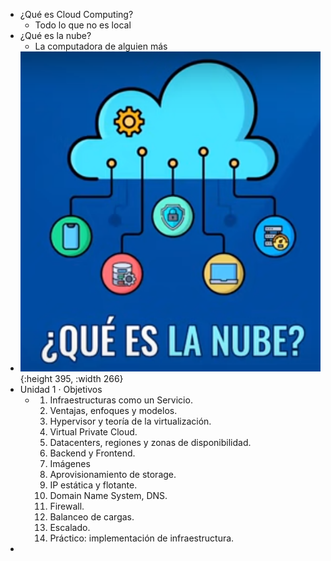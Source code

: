 - ¿Qué es Cloud Computing?
	- Todo lo que no es local
- ¿Qué es la nube?
	- La computadora de alguien más
- ![image.png](../assets/image_1709227516100_0.png){:height 395, :width 266}
- Unidad 1 · Objetivos
	- 1. Infraestructuras como un Servicio.
	  2. Ventajas, enfoques y modelos.
	  3. Hypervisor y teoría de la virtualización.
	  4. Virtual Private Cloud.
	  5. Datacenters, regiones y zonas de
	  disponibilidad.
	  6. Backend y Frontend.
	  7. Imágenes
	  8. Aprovisionamiento de storage.
	  9. IP estática y flotante.
	  10. Domain Name System, DNS.
	  11. Firewall.
	  12. Balanceo de cargas.
	  13. Escalado.
	  14. Práctico: implementación de infraestructura.
-